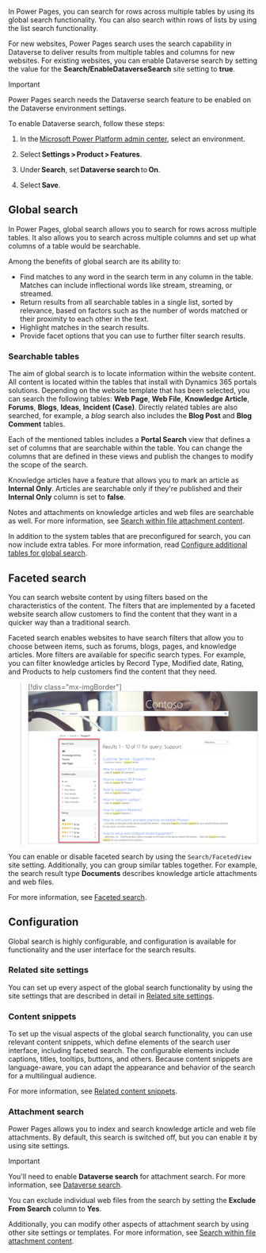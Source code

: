 In Power Pages, you can search for rows across multiple tables by using its global search functionality. You can also search within rows of lists by using the list search functionality.

For new websites, Power Pages search uses the search capability in Dataverse to deliver results from multiple tables and columns for new websites. For existing websites, you can enable Dataverse search by setting the value for the **Search/EnableDataverseSearch** site setting to **true**.

> [!IMPORTANT]
> Power Pages search needs the Dataverse search feature to be enabled on the Dataverse environment settings.

To enable Dataverse search, follow these steps:

1. In the [Microsoft Power Platform admin center](https://admin.powerplatform.microsoft.com/?azure-portal=true), select an environment.

1. Select **Settings > Product > Features**.

1. Under **Search**, set **Dataverse search** to **On**.

1. Select **Save**.

## Global search

In Power Pages, global search allows you to search for rows across multiple tables. It also allows you to search across multiple columns and set up what columns of a table would be searchable.

Among the benefits of global search are its ability to:

- Find matches to any word in the search term in any column in the table. Matches can include inflectional words like stream, streaming, or streamed.
- Return results from all searchable tables in a single list, sorted by relevance, based on factors such as the number of words matched or their proximity to each other in the text.
- Highlight matches in the search results.
- Provide facet options that you can use to further filter search results.

### Searchable tables

The aim of global search is to locate information within the website content. All content is located within the tables that install with Dynamics 365 portals solutions. Depending on the website template that has been selected, you can search the following tables: **Web Page**, **Web File**, **Knowledge Article**, **Forums**, **Blogs**, **Ideas**, **Incident (Case)**. Directly related tables are also searched, for example, a *blog* search also includes the **Blog Post** and **Blog Comment** tables.

Each of the mentioned tables includes a **Portal Search** view that defines a set of columns that are searchable within the table. You can change the columns that are defined in these views and publish the changes to modify the scope of the search.

Knowledge articles have a feature that allows you to mark an article as **Internal Only**. Articles are searchable only if they're published and their **Internal Only** column is set to **false**.

Notes and attachments on knowledge articles and web files are searchable as well. For more information, see [Search within file attachment content](/power-pages/configure/search/file-attachment/?azure-portal=true).

In addition to the system tables that are preconfigured for search, you can now include extra tables. For more information, read [Configure additional tables for global search](/power-pages/configure/search/additional-tables/?azure-portal=true).

## Faceted search

You can search website content by using filters based on the characteristics of the content. The filters that are implemented by a faceted website search allow customers to find the content that they want in a quicker way than a traditional search.

Faceted search enables websites to have search filters that allow you to choose between items, such as forums, blogs, pages, and knowledge articles. More filters are available for specific search types. For example, you can filter knowledge articles by Record Type, Modified date, Rating, and Products to help customers find the content that they need.

> [!div class="mx-imgBorder"]
> [![Screenshot of faceted content search using filters.](../media/content-search.png)](../media/content-search.png#lightbox)

You can enable or disable faceted search by using the `Search/FacetedView` site setting. Additionally, you can group similar tables together. For example, the search result type **Documents** describes knowledge article attachments and web files.

For more information, see [Faceted search](/power-pages/configure/search/faceted/?azure-portal=true).

## Configuration

Global search is highly configurable, and configuration is available for functionality and the user interface for the search results.

### Related site settings

You can set up every aspect of the global search functionality by using the site settings that are described in detail in [Related site settings](/power-pages/configure/search/overview?azure-portal=true#related-site-settings).

### Content snippets

To set up the visual aspects of the global search functionality, you can use relevant content snippets, which define elements of the search user interface, including faceted search. The configurable elements include captions, titles, tooltips, buttons, and others. Because content snippets are language-aware, you can adapt the appearance and behavior of the search for a multilingual audience.

For more information, see [Related content snippets](/power-pages/configure/search/overview?azure-portal=true#related-content-snippets).

### Attachment search

Power Pages allows you to index and search knowledge article and web file attachments. By default, this search is switched off, but you can enable it by using site settings.

> [!IMPORTANT]
> You'll need to enable **Dataverse search** for attachment search. For more information, see [Dataverse search](/power-apps/user/relevance-search/?azure-portal=true).

You can exclude individual web files from the search by setting the **Exclude From Search** column to **Yes**.

Additionally, you can modify other aspects of attachment search by using other site settings or templates. For more information, see [Search within file attachment content](/power-pages/configure/search/file-attachment/?azure-portal=true).
